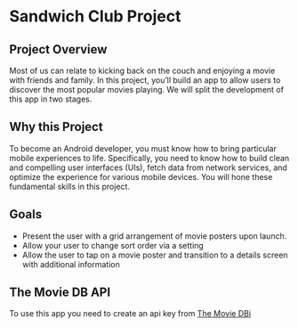 # Sandwich Club Project

## Project Overview

Most of us can relate to kicking back on the couch and enjoying a movie with friends and family. In this project, you’ll build an app to allow users to discover the most popular movies playing. We will split the development of this app in two stages.

## Why this Project

To become an Android developer, you must know how to bring particular mobile experiences to life. Specifically, you need to know how to build clean and compelling user interfaces (UIs), fetch data from network services, and optimize the experience for various mobile devices. You will hone these fundamental skills in this project.

## Goals

- Present the user with a grid arrangement of movie posters upon launch.
- Allow your user to change sort order via a setting
- Allow the user to tap on a movie poster and transition to a details screen with additional information

## The Movie DB API

To use this app you need to create an api key from [The Movie DBi](https://www.themoviedb.org/documentation/api)
